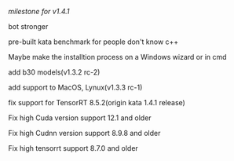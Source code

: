 *milestone for v1.4.1*

bot stronger

pre-built kata benchmark for people don't know c++

Maybe make the installtion process on a Windows wizard or in cmd

add b30 models(v1.3.2 rc-2)

add support to MacOS, Lynux(v1.3.3 rc-1)

fix support for TensorRT 8.5.2(origin kata 1.4.1 release)

Fix high Cuda version support 12.1 and older

Fix high Cudnn version support 8.9.8 and older

Fix high tensorrt support 8.7.0 and older
